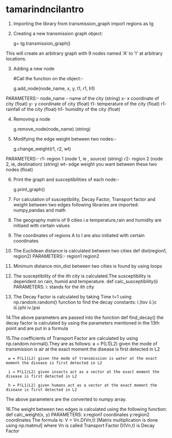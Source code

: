 # tamarindncilantro

1. Importing the library
	from transmission_graph import regions as tg

2. Creating a new transmission graph object: 
	
	g= tg.transmission_graph()

This will create an arbitrary graph with 9 nodes named 'A' to 'I' at arbitrary locations.


3. Adding a new node
	
	#Call the function on the object:-
	
	g.add_node(node_name, x, y, t1, r1, h1)
	
PARAMETERS:-
	node_name - name of the city	(string)
	x- x coordinate of city		(float)
	y- y coordinate of city		(float)
	t1- temperature of the city	(float)
	r1- rainfall of the city	(float)
	h1- humidity of the city	(float)

4. Removing a node

	g.remove_node(node_name)	(string)

5. Modifying the edge weight between two nodes:-

	g.change_weight(r1, r2, wt)

PARAMETERS:-
	r1- region 1 (node 1, ie , source)			(string)
	r2- region 2 (node 2, ie, destination)			(string)
	wt- edge weight you want between these two nodes	(float)

6. Print the graph and susceptibilities of each node:-

	g.print_graph()
	

7. For calculation of susceptibility, Decay Factor, Transport factor and weight between two edges following libraries are imported: numpy,pandas and math

8. The geography matrix of 9 cities i.e temperature,rain and humidity are initiaed with certain values

9. The coordinates of regions A to I are also initiated with certain coordinates

10. The Euclidean distance is calculated between two cities
      def dist(region1, region2)
    PARAMETERS:-
    	region1
	region2

11. Minimum distance  min_dist between two cities is found by using loops

12. The susceptibility of the ith city is calculated.The susceptibility is dependent on rain, humid and temperature.
       def calc_susceptibility(i)
     PARAMETERS:
        i: stands for the ith city
	
13. The Decay Factor is calculated by taking
        Time t=1
	using np.random.random() function to find the decay constants:
	i.)tov
	ii.)c
	iii.)phi
	iv.)psi
	
14.The above parameters are passed into the function def find_decay()
	the decay factor is calculated by using the parameters mentioned in the 13th point and are put in a formula
	
15.The coefficients of Transport Factor are calculated by using np.random.normal().They are as follows:
     a = P(L1|L2) given the mode of transmission is air at the exact moment the disease is first detected in L2

     w = P(L1|L2) given the mode of transmission is water at the exact moment the disease is first detected in L2

     i = P(L1|L2) given insects act as a vector at the exact moment the disease is first detected in L2

     h = P(L1|L2) given humans act as a vector at the exact moment the disease is first detected in L2
  The above parameters are the converted to numpy array.
  
 16.The weight between two edges is calculated using the following function:
      def calc_weight(x, y)
      PARAMETERS:
      x:region1 coordinates
      y:region2 coordinates
      The formula is:
      V = Vn.D(Vn,t)  [Matrix multiplication is done using np.matmul]
      where Vn is called Transport Factor
      D(Vn,t) is Decay Factor
      
      

      
      
       
 
     
  

	
	
       
               
	
